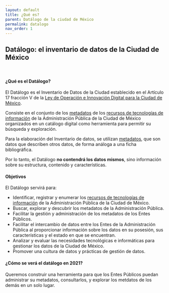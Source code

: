 ```yaml
---
layout: default
title: ¿Qué es?
parent: Datálogo de la ciudad de México
permalink: datalogo
nav_order: 1
---
```

<h2>Datálogo: el inventario de datos de la Ciudad de México</h2>
<br>
<h4><b>¿Qué es el Datálogo?</b></h4>

<p>El Datálogo es el Inventario de Datos de la Ciudad establecido en el Artículo 17 fracción V de la <a target="_blank" href="https://data.consejeria.cdmx.gob.mx/portal_old/uploads/gacetas/17741f8b4232061a75318eb627e9951e.pdf">Ley de Operación e Innovación Digital para la Ciudad de México</a>.</p>

<p>Consiste en el conjunto de los <a target= _blank href="https://gobcdmx.github.io/politicadedatos/cultura/glosario#meta">metadatos</a> de los <a target= _blank href="https://gobcdmx.github.io/politicadedatos/cultura/glosario#rti">recursos de tecnologías de información</a> de la Administración Pública de la Ciudad de México organizados en un catálogo digital como herramienta para permitir su búsqueda y exploración.</p>

<p>Para la elaboración del Inventario de datos, se utilizan <a target= _blank href="https://gobcdmx.github.io/politicadedatos/cultura/glosario#meta">metadatos</a>, que son datos que describen otros datos, de forma análoga a una ficha bibliográfica.</p>

<p>Por lo tanto, el Datálogo <strong>no contendrá los datos mismos</strong>, sino información sobre su estructura, contenido y características.</p>

<h4><b>Objetivos</b></h4>

El Datálogo servirá para:

- Identificar, registrar y enumerar los <a target= _blank  href="https://gobcdmx.github.io/politicadedatos/cultura/glosario#rti">recursos de tecnologías de información</a> de la Administración Pública de la Ciudad de México.
- Buscar, explorar y descubrir los metadatos de la Administración Pública.
- Facilitar la gestión y administración de los metadatos de los Entes Públicos.
- Facilitar el intercambio de datos entre los Entes de la Administración Pública al proporcionar información sobre los datos en su posesión, sus características y el estado en que se encuentran.
- Analizar y evaluar las necesidades tecnológicas e informáticas para gestionar los datos de la Ciudad de México.
- Promover una cultura de datos y prácticas de gestión de datos.

<h4><b>¿Cómo se verá el datálogo en 2021?</b></h4>

<p>Queremos construir una herramienta para que los Entes Públicos puedan administrar su metadatos, consultarlos, y explorar los metdatos de los demás en un solo lugar.</p>
